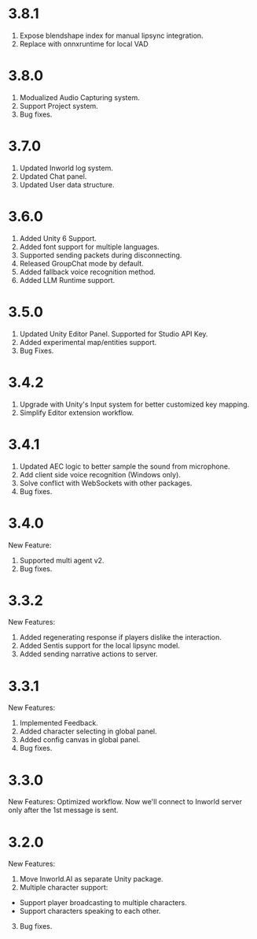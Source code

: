 # 3.8.1
1. Expose blendshape index for manual lipsync integration.
2. Replace with onnxruntime for local VAD

# 3.8.0
1. Modualized Audio Capturing system.
2. Support Project system.
3. Bug fixes.

# 3.7.0
1. Updated Inworld log system.
2. Updated Chat panel.
3. Updated User data structure.

# 3.6.0
1. Added Unity 6 Support.
2. Added font support for multiple languages.
3. Supported sending packets during disconnecting.
4. Released GroupChat mode by default.
5. Added fallback voice recognition method.
6. Added LLM Runtime support.

# 3.5.0
1. Updated Unity Editor Panel. Supported for Studio API Key.
2. Added experimental map/entities support.
3. Bug Fixes.

# 3.4.2
1. Upgrade with Unity's Input system for better customized key mapping.
2. Simplify Editor extension workflow.

# 3.4.1
1. Updated AEC logic to better sample the sound from microphone.
2. Add client side voice recognition (Windows only).
3. Solve conflict with WebSockets with other packages.
4. Bug fixes.

# 3.4.0
New Feature:
1. Supported multi agent v2.
2. Bug fixes.

# 3.3.2
New Features:
1. Added regenerating response if players dislike the interaction.
2. Added Sentis support for the local lipsync model.
3. Added sending narrative actions to server.

# 3.3.1
New Features:
1. Implemented Feedback.
2. Added character selecting in global panel.
3. Added config canvas in global panel.
4. Bug fixes.

# 3.3.0
New Features:
Optimized workflow. Now we'll connect to Inworld server only after the 1st message is sent.

# 3.2.0
New Features:
1. Move Inworld.AI as separate Unity package.
2. Multiple character support: 
* Support player broadcasting to multiple characters.
* Support characters speaking to each other.
3. Bug fixes.
